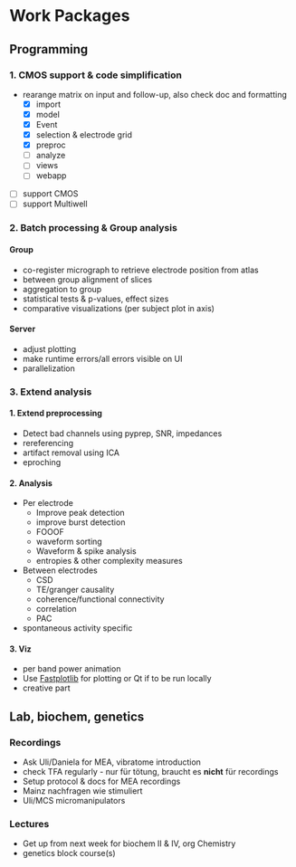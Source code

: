 # Work Packages
## Programming
### 1. CMOS support & code simplification
- rearange matrix on input and follow-up, also check doc and formatting
    - [x] import
    - [x] model
    - [x] Event
    - [x] selection & electrode grid
    - [x] preproc
    - [ ] analyze
    - [ ] views
    - [ ] webapp
- [ ] support CMOS
- [ ] support Multiwell

### 2. Batch processing & Group analysis
#### Group
- co-register micrograph to retrieve electrode position from atlas
- between group alignment of slices
- aggregation to group
- statistical tests & p-values, effect sizes
- comparative visualizations (per subject plot in axis)

#### Server
- adjust plotting
- make runtime errors/all errors visible on UI
- parallelization

### 3. Extend analysis
#### 1. Extend preprocessing
- Detect bad channels using pyprep, SNR, impedances
- rereferencing
- artifact removal using ICA
- eproching

#### 2. Analysis
- Per electrode
    - Improve peak detection
    - improve burst detection
    - FOOOF
    - waveform sorting
    - Waveform & spike analysis
    - entropies & other complexity measures
- Between electrodes
    - CSD
    - TE/granger causality
    - coherence/functional connectivity
    - correlation
    - PAC
- spontaneous activity specific

#### 3. Viz
- per band power animation
- Use [Fastplotlib](https://github.com/kushalkolar/fastplotlib) for plotting or Qt if to be run locally
- creative part

## Lab, biochem, genetics
### Recordings
- Ask Uli/Daniela for MEA, vibratome introduction
- check TFA regularly - nur für tötung, braucht es __nicht__ für recordings
- Setup protocol & docs for MEA recordings
- Mainz nachfragen wie stimuliert
- Uli/MCS micromanipulators

### Lectures
- Get up from next week for biochem II & IV, org Chemistry
- genetics block course(s)

